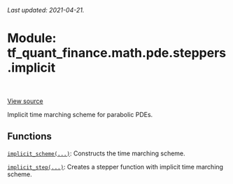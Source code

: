 <!--
This file is generated by a tool. Do not edit directly.
For open-source contributions the docs will be updated automatically.
-->

*Last updated: 2021-04-21.*

<div itemscope itemtype="http://developers.google.com/ReferenceObject">
<meta itemprop="name" content="tf_quant_finance.math.pde.steppers.implicit" />
<meta itemprop="path" content="Stable" />
</div>

# Module: tf_quant_finance.math.pde.steppers.implicit

<!-- Insert buttons and diff -->

<table class="tfo-notebook-buttons tfo-api" align="left">
</table>

<a target="_blank" href="https://github.com/google/tf-quant-finance/blob/master/tf_quant_finance/math/pde/steppers/implicit.py">View source</a>



Implicit time marching scheme for parabolic PDEs.



## Functions

[`implicit_scheme(...)`](../../../../tf_quant_finance/math/pde/steppers/implicit/implicit_scheme.md): Constructs the time marching scheme.

[`implicit_step(...)`](../../../../tf_quant_finance/math/pde/steppers/implicit/implicit_step.md): Creates a stepper function with implicit time marching scheme.

